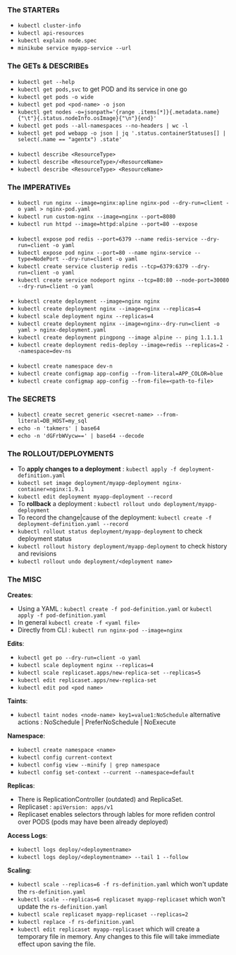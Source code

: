 ### The STARTERs

- `kubectl cluster-info`
- `kubectl api-resources`
- `kubectl explain node.spec`
- `minikube service myapp-service --url`

### The GETs & DESCRIBEs

- `kubectl get --help`
- `kubectl get pods,svc` to get POD and its service in one go
- `kubectl get pods -o wide`
- `kubectl get pod <pod-name> -o json`
- `kubectl get nodes -o=jsonpath='{range .items[*]}{.metadata.name}{"\t"}{.status.nodeInfo.osImage}{"\n"}{end}'`
- `kubectl get pods --all-namespaces --no-headers | wc -l`
- `kubectl get pod webapp -o json | jq '.status.containerStatuses[] | select(.name == "agentx") .state'`
  <br><br>
- `kubectl describe <ResourceType>`
- `kubectl describe <ResourceType>/<ResourceName>`
- `kubectl describe <ResourceType> <ResourceName>`

### The IMPERATIVEs

- `kubectl run nginx --image=nginx:apline nginx-pod --dry-run=client -o yaml > nginx-pod.yaml`
- `kubectl run custom-nginx --image=nginx --port=8080`
- `kubectl run httpd --image=httpd:alpine --port=80 --expose`
  <br><br>
- `kubectl expose pod redis --port=6379 --name redis-service --dry-run=client -o yaml`
- `kubectl expose pod nginx --port=80 --name nginx-service --type=NodePort --dry-run=client -o yaml`
- `kubectl create service clusterip redis --tcp=6379:6379 --dry-run=client -o yaml`
- `kubectl create service nodeport nginx --tcp=80:80 --node-port=30080 --dry-run=client -o yaml`
  <br><br>
- `kubectl create deployment --image=nginx nginx`
- `kubectl create deployment nginx --image=nginx --replicas=4`
- `kubectl scale deployment nginx --replicas=4`
- `kubectl create deployment nginx --image=nginx--dry-run=client -o yaml > nginx-deployment.yaml`
- `kubectl create deployment pingpong --image alpine -- ping 1.1.1.1`
- `kubectl create deployment redis-deploy --image=redis --replicas=2 --namespace=dev-ns`
  <br><br>
- `kubectl create namespace dev-n`
- `kubectl create configmap app-config --from-literal=APP_COLOR=blue`
- `kubectl create configmap app-config --from-file=<path-to-file>`

### The SECRETS

- `kubectl create secret generic <secret-name> --from-literal=DB_HOST=my_sql`
- `echo -n 'takmers' | base64`
- `echo -n 'dGFrbWVycw==' | base64 --decode`

### The ROLLOUT/DEPLOYMENTS

- To **apply changes to a deployment** : `kubectl apply -f deployment-definition.yaml`
- `kubectl set image deployment/myapp-deployment nginx-container=nginx:1.9.1`
- `kubectl edit deployment myapp-deployment --record`
- To **rollback** a deployment : `kubectl rollout undo deployment/myapp-deployment`
- To record the change|cause of the deployment: `kubectl create -f deployment-definition.yaml --record`
- `kubectl rollout status deployment/myapp-deployment` to check deployment status
- `kubectl rollout history deployment/myapp-deployment` to check history and revisions
- `kubectl rollout undo deployment/<deployment name>`

### The MISC

**Creates**:

- Using a YAML : `kubectl create -f pod-definition.yaml` or `kubectl apply -f pod-definition.yaml`
- In general `kubectl create -f <yaml file>`
- Directly from CLI : `kubectl run nginx-pod --image=nginx`

**Edits**:

- `kubectl get po --dry-run=client -o yaml`
- `kubectl scale deployment nginx --replicas=4`
- `kubectl scale replicaset.apps/new-replica-set --replicas=5`
- `kubectl edit replicaset.apps/new-replica-set`
- `kubectl edit pod <pod name>`

**Taints**:

- `kubectl taint nodes <node-name> key1=value1:NoSchedule` alternative actions : NoSchedule | PreferNoSchedule | NoExecute

**Namespace**:

- `kubectl create namespace <name>`
- `kubectl config current-context`
- `kubectl config view --minify | grep namespace`
- `kubectl config set-context --current --namespace=default`

**Replicas**:

- There is ReplicationController (outdated) and ReplicaSet.
- Replicaset : `apiVersion: apps/v1`
- Replicaset enables selectors through lables for more refiden control over PODS (pods may have been already deployed)

**Access Logs**:

- `kubectl logs deploy/<deploymentname>`
- `kubectl logs deploy/<deploymentname> --tail 1 --follow`

**Scaling**:

- `kubectl scale --replicas=6 -f rs-definition.yaml` which won't update the `rs-definition.yaml`
- `kubectl scale --replicas=6 replicaset myapp-replicaset` which won't update the `rs-definition.yaml`
- `kubectl scale replicaset myapp-replicaset --replicas=2`
- `kubectl replace -f rs-definition.yaml`
- `kubectl edit replicaset myapp-replicaset` which will create a temporary file in memory. Any changes to this file will take immediate effect upon saving the file.
